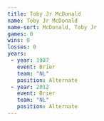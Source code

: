 ```yaml
---
title: Toby Jr McDonald
name: Toby Jr McDonald
name-sort: McDonald, Toby Jr
games: 0
wins: 0
losses: 0
years:
 - year: 1987
   event: Brier
   team: "NL"
   position: Alternate
 - year: 2012
   event: Brier
   team: "NL"
   position: Alternate
---
```

